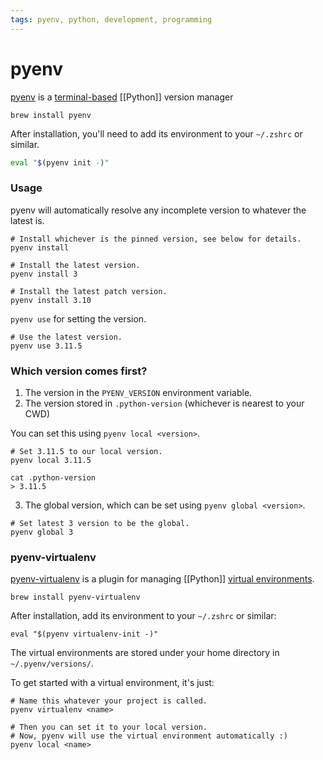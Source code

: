 ```yaml
---
tags: pyenv, python, development, programming
---
```


# pyenv

[pyenv](https://github.com/pyenv/pyenv) is a [terminal-based](Command%20Line) [[Python]] version manager

```shell
brew install pyenv
```

After installation, you'll need to add its environment to your `~/.zshrc` or similar.

```zsh
eval "$(pyenv init -)"
```
### Usage

pyenv will automatically resolve any incomplete version to whatever the latest is.

```shell
# Install whichever is the pinned version, see below for details.
pyenv install

# Install the latest version.
pyenv install 3

# Install the latest patch version.
pyenv install 3.10
```

`pyenv use` for setting the version.

```shell
# Use the latest version.
pyenv use 3.11.5
```

### Which version comes first?

1. The version in the `PYENV_VERSION` environment variable.
2. The version stored in `.python-version` (whichever is nearest to your CWD)

You can set this using `pyenv local <version>`.
```shell
# Set 3.11.5 to our local version.
pyenv local 3.11.5

cat .python-version
> 3.11.5
```

3. The global version, which can be set using `pyenv global <version>`.
```shell
# Set latest 3 version to be the global.
pyenv global 3
```

### pyenv-virtualenv

[pyenv-virtualenv](https://github.com/pyenv/pyenv-virtualenv) is a plugin for managing [[Python]] [virtual environments](https://docs.python.org/3/library/venv.html).

```shell
brew install pyenv-virtualenv
```

After installation, add its environment to your `~/.zshrc` or similar:
```shell
eval "$(pyenv virtualenv-init -)"
```

The virtual environments are stored under your home directory in `~/.pyenv/versions/`.

To get started with a virtual environment, it's just:
```shell
# Name this whatever your project is called.
pyenv virtualenv <name>

# Then you can set it to your local version.
# Now, pyenv will use the virtual environment automatically :)
pyenv local <name>
```